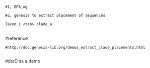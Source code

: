 ##
```
#1, EPA_ng

#2, genesis to extract placement of sequences

Taxon_1 <tab> clade_a
```


##

#reference 
```
#http://doc.genesis-lib.org/demos_extract_clade_placements.html


```


#dsrD as a demo
```


```
